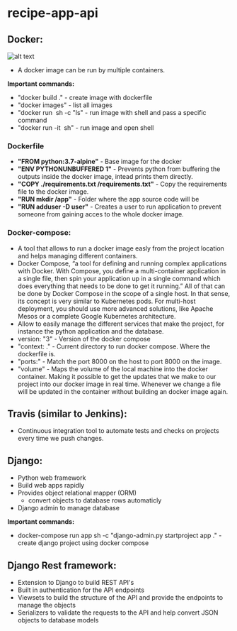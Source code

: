# recipe-app-api


## Docker:

![alt text](https://image.slidesharecdn.com/icwe2016dockertutorial-160607091958/95/using-docker-containers-to-improve-reproducibility-in-software-and-web-engineering-37-638.jpg?cb=1474409524)

- A docker image can be run by multiple containers.

**Important commands:**
- "docker build ." - create image with dockerfile
- "docker images" - list all images
- "docker run <image> sh -c "ls" - run image with shell and pass a specific command 
- "docker run -it <image> sh" - run image and open shell

### Dockerfile 
- **"FROM python:3.7-alpine"** - Base image for the docker 
- **"ENV PYTHONUNBUFFERED 1"** - Prevents python from buffering the outputs inside the docker image, intead prints them directly.
- **"COPY ./requirements.txt /requirements.txt"** - Copy the requirements file to the docker image.
- **"RUN mkdir /app"** - Folder where the app source code will be 
- **"RUN adduser -D user"** - Creates a user to run application to prevent someone from gaining acces to the whole docker image.

### Docker-compose:

- A tool that allows to run a docker image easly from the project location and helps managing different containers. 
- Docker Compose, “a tool for defining and running complex applications with Docker. With Compose, you define a multi-container application in a single file, then spin your application up in a single command which does everything that needs to be done to get it running.” 
All of that can be done by Docker Compose in the scope of a single host. In that sense, its concept is very similar to Kubernetes pods. For multi-host deployment, you should use more advanced solutions, like Apache Mesos or a complete Google Kubernetes architecture. 
- Allow to easily manage the different services that make the project, for instance the python application and the database.
- version: "3" - Version of the docker compose
- "context: ." - Current directory to run docker compose. Where the dockerfile is.
- "ports:" - Match the port 8000 on the host to port 8000 on the image.
- "volume" - Maps the volume of the local machine into the docker container. Making it possible to get the updates that we make to our project into our docker image in real time. Whenever we change a file will be updated in the container without building an docker image again.

## Travis (similar to Jenkins):
- Continuous integration tool to automate tests and checks on projects every time we push changes.

## Django:
- Python web framework
- Build web apps rapidly
- Provides object relational mapper (ORM)
    - convert objects to database rows automaticly
- Django admin to manage database

**Important commands:**
- docker-compose run app sh -c "django-admin.py startproject app ." - create django project using docker compose

## Django Rest framework:
- Extension to Django to build REST API's
- Built in authentication for the API endpoints
- Viewsets to build the structure of the API and provide the endpoints to manage the objects
- Serializers to validate the requests to the API and help convert JSON objects to database models


